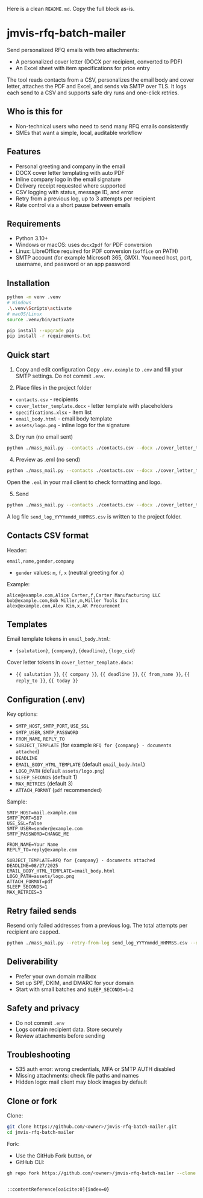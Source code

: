 Here is a clean `README.md`. Copy the full block as-is.
# jmvis-rfq-batch-mailer
Send personalized RFQ emails with two attachments:
- A personalized cover letter (DOCX per recipient, converted to PDF)
- An Excel sheet with item specifications for price entry

The tool reads contacts from a CSV, personalizes the email body and cover letter, attaches the PDF and Excel, and sends via SMTP over TLS. It logs each send to a CSV and supports safe dry runs and one-click retries.

## Who is this for
- Non-technical users who need to send many RFQ emails consistently
- SMEs that want a simple, local, auditable workflow

## Features
- Personal greeting and company in the email
- DOCX cover letter templating with auto PDF
- Inline company logo in the email signature
- Delivery receipt requested where supported
- CSV logging with status, message ID, and error
- Retry from a previous log, up to 3 attempts per recipient
- Rate control via a short pause between emails

## Requirements
- Python 3.10+
- Windows or macOS: uses `docx2pdf` for PDF conversion
- Linux: LibreOffice required for PDF conversion (`soffice` on PATH)
- SMTP account (for example Microsoft 365, GMX). You need host, port, username, and password or an app password

## Installation
```bash
python -m venv .venv
# Windows
.\.venv\Scripts\activate
# macOS/Linux
source .venv/bin/activate

pip install --upgrade pip
pip install -r requirements.txt
````

## Quick start
1. Copy and edit configuration
   Copy `.env.example` to `.env` and fill your SMTP settings. Do not commit `.env`.

2. Place files in the project folder

* `contacts.csv` - recipients
* `cover_letter_template.docx` - letter template with placeholders
* `specifications.xlsx` - item list
* `email_body.html` - email body template
* `assets/logo.png` - inline logo for the signature

3. Dry run (no email sent)

```bash
python ./mass_mail.py --contacts ./contacts.csv --docx ./cover_letter_template.docx --xlsx ./specifications.xlsx --dry-run
```

4. Preview as .eml (no send)

```bash
python ./mass_mail.py --contacts ./contacts.csv --docx ./cover_letter_template.docx --xlsx ./specifications.xlsx --save-eml-out outbox --limit 1
```

Open the `.eml` in your mail client to check formatting and logo.

5. Send

```bash
python ./mass_mail.py --contacts ./contacts.csv --docx ./cover_letter_template.docx --xlsx ./specifications.xlsx
```

A log file `send_log_YYYYmmdd_HHMMSS.csv` is written to the project folder.

## Contacts CSV format
Header:

```csv
email,name,gender,company
```

* `gender` values: `m`, `f`, `x` (neutral greeting for `x`)

Example:

```csv
alice@example.com,Alice Carter,f,Carter Manufacturing LLC
bob@example.com,Bob Miller,m,Miller Tools Inc
alex@example.com,Alex Kim,x,AK Procurement
```

## Templates
Email template tokens in `email_body.html`:

* `{salutation}`, `{company}`, `{deadline}`, `{logo_cid}`

Cover letter tokens in `cover_letter_template.docx`:

* `{{ salutation }}`, `{{ company }}`, `{{ deadline }}`, `{{ from_name }}`, `{{ reply_to }}`, `{{ today }}`

## Configuration (.env)
Key options:

* `SMTP_HOST`, `SMTP_PORT`, `USE_SSL`
* `SMTP_USER`, `SMTP_PASSWORD`
* `FROM_NAME`, `REPLY_TO`
* `SUBJECT_TEMPLATE` (for example `RFQ for {company} - documents attached`)
* `DEADLINE`
* `EMAIL_BODY_HTML_TEMPLATE` (default `email_body.html`)
* `LOGO_PATH` (default `assets/logo.png`)
* `SLEEP_SECONDS` (default 1)
* `MAX_RETRIES` (default 3)
* `ATTACH_FORMAT` (`pdf` recommended)

Sample:

```dotenv
SMTP_HOST=mail.example.com
SMTP_PORT=587
USE_SSL=false
SMTP_USER=sender@example.com
SMTP_PASSWORD=CHANGE_ME

FROM_NAME=Your Name
REPLY_TO=reply@example.com

SUBJECT_TEMPLATE=RFQ for {company} - documents attached
DEADLINE=08/27/2025
EMAIL_BODY_HTML_TEMPLATE=email_body.html
LOGO_PATH=assets/logo.png
ATTACH_FORMAT=pdf
SLEEP_SECONDS=1
MAX_RETRIES=3
```

## Retry failed sends
Resend only failed addresses from a previous log. The total attempts per recipient are capped.

```bash
python ./mass_mail.py --retry-from-log send_log_YYYYmmdd_HHMMSS.csv --docx ./cover_letter_template.docx --xlsx ./specifications.xlsx
```

## Deliverability
* Prefer your own domain mailbox
* Set up SPF, DKIM, and DMARC for your domain
* Start with small batches and `SLEEP_SECONDS=1–2`

## Safety and privacy
* Do not commit `.env`
* Logs contain recipient data. Store securely
* Review attachments before sending

## Troubleshooting
* 535 auth error: wrong credentials, MFA or SMTP AUTH disabled
* Missing attachments: check file paths and names
* Hidden logo: mail client may block images by default

## Clone or fork
Clone:

```bash
git clone https://github.com/<owner>/jmvis-rfq-batch-mailer.git
cd jmvis-rfq-batch-mailer
```

Fork:

* Use the GitHub Fork button, or
* GitHub CLI:

```bash
gh repo fork https://github.com/<owner>/jmvis-rfq-batch-mailer --clone
```

```

::contentReference[oaicite:0]{index=0}
```

